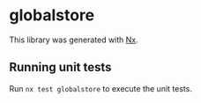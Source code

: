 # globalstore

This library was generated with [Nx](https://nx.dev).

## Running unit tests

Run `nx test globalstore` to execute the unit tests.
